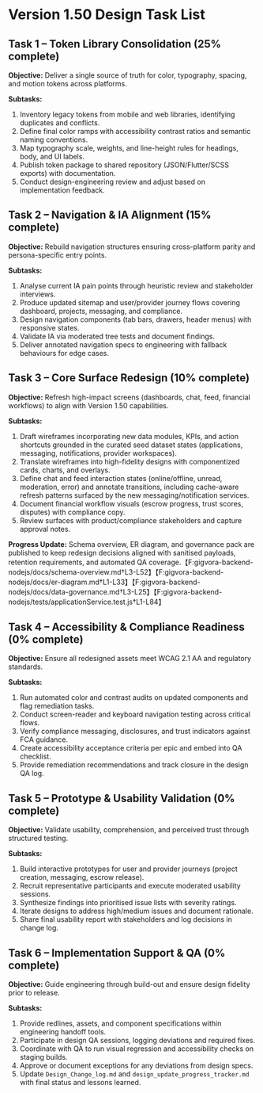 # Version 1.50 Design Task List

## Task 1 – Token Library Consolidation (25% complete)
**Objective:** Deliver a single source of truth for color, typography, spacing, and motion tokens across platforms.

**Subtasks:**
1. Inventory legacy tokens from mobile and web libraries, identifying duplicates and conflicts.
2. Define final color ramps with accessibility contrast ratios and semantic naming conventions.
3. Map typography scale, weights, and line-height rules for headings, body, and UI labels.
4. Publish token package to shared repository (JSON/Flutter/SCSS exports) with documentation.
5. Conduct design-engineering review and adjust based on implementation feedback.

## Task 2 – Navigation & IA Alignment (15% complete)
**Objective:** Rebuild navigation structures ensuring cross-platform parity and persona-specific entry points.

**Subtasks:**
1. Analyse current IA pain points through heuristic review and stakeholder interviews.
2. Produce updated sitemap and user/provider journey flows covering dashboard, projects, messaging, and compliance.
3. Design navigation components (tab bars, drawers, header menus) with responsive states.
4. Validate IA via moderated tree tests and document findings.
5. Deliver annotated navigation specs to engineering with fallback behaviours for edge cases.

## Task 3 – Core Surface Redesign (10% complete)
**Objective:** Refresh high-impact screens (dashboards, chat, feed, financial workflows) to align with Version 1.50 capabilities.

**Subtasks:**
1. Draft wireframes incorporating new data modules, KPIs, and action shortcuts grounded in the curated seed dataset states (applications, messaging, notifications, provider workspaces).
2. Translate wireframes into high-fidelity designs with componentized cards, charts, and overlays.
3. Define chat and feed interaction states (online/offline, unread, moderation, error) and annotate transitions, including cache-aware refresh patterns surfaced by the new messaging/notification services.
4. Document financial workflow visuals (escrow progress, trust scores, disputes) with compliance copy.
5. Review surfaces with product/compliance stakeholders and capture approval notes.

**Progress Update:** Schema overview, ER diagram, and governance pack are published to keep redesign decisions aligned with sanitised payloads, retention requirements, and automated QA coverage.【F:gigvora-backend-nodejs/docs/schema-overview.md†L3-L52】【F:gigvora-backend-nodejs/docs/er-diagram.md†L1-L33】【F:gigvora-backend-nodejs/docs/data-governance.md†L3-L25】【F:gigvora-backend-nodejs/tests/applicationService.test.js†L1-L84】

## Task 4 – Accessibility & Compliance Readiness (0% complete)
**Objective:** Ensure all redesigned assets meet WCAG 2.1 AA and regulatory standards.

**Subtasks:**
1. Run automated color and contrast audits on updated components and flag remediation tasks.
2. Conduct screen-reader and keyboard navigation testing across critical flows.
3. Verify compliance messaging, disclosures, and trust indicators against FCA guidance.
4. Create accessibility acceptance criteria per epic and embed into QA checklist.
5. Provide remediation recommendations and track closure in the design QA log.

## Task 5 – Prototype & Usability Validation (0% complete)
**Objective:** Validate usability, comprehension, and perceived trust through structured testing.

**Subtasks:**
1. Build interactive prototypes for user and provider journeys (project creation, messaging, escrow release).
2. Recruit representative participants and execute moderated usability sessions.
3. Synthesize findings into prioritised issue lists with severity ratings.
4. Iterate designs to address high/medium issues and document rationale.
5. Share final usability report with stakeholders and log decisions in change log.

## Task 6 – Implementation Support & QA (0% complete)
**Objective:** Guide engineering through build-out and ensure design fidelity prior to release.

**Subtasks:**
1. Provide redlines, assets, and component specifications within engineering handoff tools.
2. Participate in design QA sessions, logging deviations and required fixes.
3. Coordinate with QA to run visual regression and accessibility checks on staging builds.
4. Approve or document exceptions for any deviations from design specs.
5. Update `Design_Change_log.md` and `design_update_progress_tracker.md` with final status and lessons learned.
